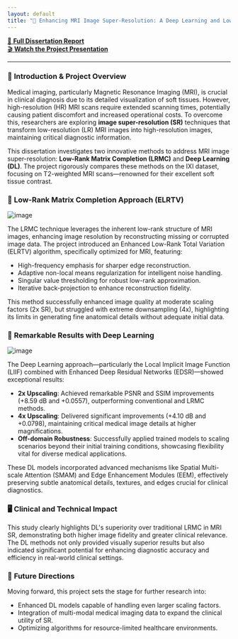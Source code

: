 ```yaml
---
layout: default
title: "🚀 Enhancing MRI Image Super-Resolution: A Deep Learning and Low-Rank Matrix Approach"
---
```


[📄 **Full Dissertation Report**](https://drive.google.com/file/d/1-S5dst9KkL5753Wtjqjs0cdvcP5eWlNk/view?usp=sharing)  
[🎬 **Watch the Project Presentation**](https://drive.google.com/file/d/1rD4xz3k3e1vn5bQX824vM_dXcHy4TMbY/view?usp=sharing)

---

### 🌟 **Introduction & Project Overview**

Medical imaging, particularly Magnetic Resonance Imaging (MRI), is crucial in clinical diagnosis due to its detailed visualization of soft tissues. However, high-resolution (HR) MRI scans require extended scanning times, potentially causing patient discomfort and increased operational costs. To overcome this, researchers are exploring **image super-resolution (SR)** techniques that transform low-resolution (LR) MRI images into high-resolution images, maintaining critical diagnostic information.

This dissertation investigates two innovative methods to address MRI image super-resolution: **Low-Rank Matrix Completion (LRMC)** and **Deep Learning (DL)**. The project rigorously compares these methods on the IXI dataset, focusing on T2-weighted MRI scans—renowned for their excellent soft tissue contrast.

### 🎯 **Low-Rank Matrix Completion Approach (ELRTV)**

![image](https://github.com/user-attachments/assets/b702a974-5f71-49e1-b2da-9e30ad532d52)

The LRMC technique leverages the inherent low-rank structure of MRI images, enhancing image resolution by reconstructing missing or corrupted image data. The project introduced an Enhanced Low-Rank Total Variation (ELRTV) algorithm, specifically optimized for MRI, featuring:
- High-frequency emphasis for sharper edge reconstruction.
- Adaptive non-local means regularization for intelligent noise handling.
- Singular value thresholding for robust low-rank approximation.
- Iterative back-projection to enhance reconstruction fidelity.

This method successfully enhanced image quality at moderate scaling factors (2x SR), but struggled with extreme downsampling (4x), highlighting its limits in generating fine anatomical details without adequate initial data.

### 🚨 **Remarkable Results with Deep Learning**

![image](https://github.com/user-attachments/assets/4abbe8fc-6cb2-4e81-a18d-e5d113654abd)

The Deep Learning approach—particularly the Local Implicit Image Function (LIIF) combined with Enhanced Deep Residual Networks (EDSR)—showed exceptional results:

- **2x Upscaling**: Achieved remarkable PSNR and SSIM improvements (+8.59 dB and +0.0557), outperforming conventional and LRMC methods.
- **4x Upscaling**: Delivered significant improvements (+4.10 dB and +0.0798), maintaining critical medical image details at higher magnifications.
- **Off-domain Robustness**: Successfully applied trained models to scaling scenarios beyond their initial training conditions, showcasing flexibility vital for diverse medical applications.

These DL models incorporated advanced mechanisms like Spatial Multi-scale Attention (SMAM) and Edge Enhancement Modules (EEM), effectively preserving subtle anatomical details, textures, and edges crucial for clinical diagnostics.

### 🖥️ **Clinical and Technical Impact**

This study clearly highlights DL's superiority over traditional LRMC in MRI SR, demonstrating both higher image fidelity and greater clinical relevance. The DL methods not only provided visually superior results but also indicated significant potential for enhancing diagnostic accuracy and efficiency in real-world clinical settings.

### 🔮 **Future Directions**

Moving forward, this project sets the stage for further research into:
- Enhanced DL models capable of handling even larger scaling factors.
- Integration of multi-modal medical imaging data to expand the clinical utility of SR.
- Optimizing algorithms for resource-limited healthcare environments.

